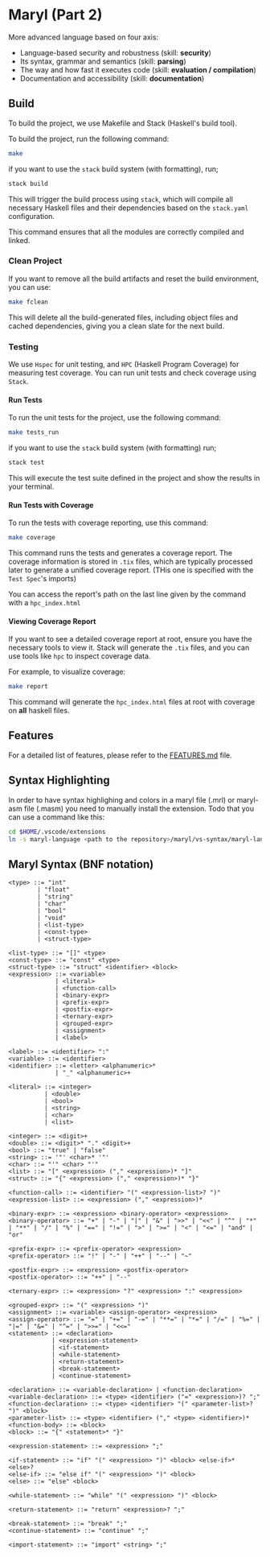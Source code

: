 # Maryl (Part 2)

More advanced language based on four axis:
- Language-based security and robustness (skill: **security**)
- Its syntax, grammar and semantics (skill: **parsing**)
- The way and how fast it executes code (skill: **evaluation / compilation**)
- Documentation and accessibility (skill: **documentation**)

## Build

To build the project, we use Makefile and Stack (Haskell's build tool).

To build the project, run the following command:

```sh
make
```

if you want to use the `stack` build system (with formatting), run;

```sh
stack build
```

This will trigger the build process using `stack`, which will compile all necessary Haskell files and their dependencies based on the `stack.yaml` configuration.

This command ensures that all the modules are correctly compiled and linked.

### Clean Project

If you want to remove all the build artifacts and reset the build environment, you can use:

```sh
make fclean
```

This will delete all the build-generated files, including object files and cached dependencies, giving you a clean slate for the next build.

### Testing

We use `Hspec` for unit testing, and `HPC` (Haskell Program Coverage) for measuring test coverage. You can run unit tests and check coverage using `Stack`.

#### Run Tests

To run the unit tests for the project, use the following command:

```sh
make tests_run
```

if you want to use the `stack` build system (with formatting) run;

```sh
stack test
```

This will execute the test suite defined in the project and show the results in your terminal.

#### Run Tests with Coverage

To run the tests with coverage reporting, use this command:

```sh
make coverage
```

This command runs the tests and generates a coverage report. The coverage information is stored in `.tix` files, which are typically processed later to generate a unified coverage report. (THis one is specified with the `Test Spec`'s imports)

You can access the report's path on the last line given by the command with a `hpc_index.html`

#### Viewing Coverage Report

If you want to see a detailed coverage report at root, ensure you have the necessary tools to view it. Stack will generate the `.tix` files, and you can use tools like `hpc` to inspect coverage data.

For example, to visualize coverage:

```sh
make report
```

This command will generate the `hpc_index.html` files at root with coverage on **all** haskell files.

## Features

For a detailed list of features, please refer to the [FEATURES.md](FEATURES.md) file.

## Syntax Highlighting

In order to have syntax highlighing and colors in a maryl file (.mrl) or maryl-asm file (.masm) you need to manually install the extension.
Todo that you can use a command like this:

```sh
cd $HOME/.vscode/extensions
ln -s maryl-language <path to the repository>/maryl/vs-syntax/maryl-language
```

## Maryl Syntax (BNF notation)

```bnf
<type> ::= "int"
        | "float"
        | "string"
        | "char"
        | "bool"
        | "void"
        | <list-type>
        | <const-type>
        | <struct-type>

<list-type> ::= "[]" <type>
<const-type> ::= "const" <type>
<struct-type> ::= "struct" <identifier> <block>
<expression> ::= <variable>
             | <literal>
             | <function-call>
             | <binary-expr>
             | <prefix-expr>
             | <postfix-expr>
             | <ternary-expr>
             | <grouped-expr>
             | <assignment>
             | <label>

<label> ::= <identifier> ":"
<variable> ::= <identifier>
<identifier> ::= <letter> <alphanumeric>*
             | "_" <alphanumeric>+

<literal> ::= <integer>
          | <double>
          | <bool>
          | <string>
          | <char>
          | <list>

<integer> ::= <digit>+
<double> ::= <digit>* "." <digit>+
<bool> ::= "true" | "false"
<string> ::= '"' <char>* '"'
<char> ::= "'" <char> "'"
<list> ::= "[" <expression> ("," <expression>)* "]"
<struct> ::= "{" <expression> ("," <expression>)* "}"

<function-call> ::= <identifier> "(" <expression-list>? ")"
<expression-list> ::= <expression> ("," <expression>)*

<binary-expr> ::= <expression> <binary-operator> <expression>
<binary-operator> ::= "+" | "-" | "|" | "&" | ">>" | "<<" | "^" | "*" | "**" | "/" | "%" | "==" | "!=" | ">" | ">=" | "<" | "<=" | "and" | "or"

<prefix-expr> ::= <prefix-operator> <expression>
<prefix-operator> ::= "!" | "-" | "++" | "--" | "~"

<postfix-expr> ::= <expression> <postfix-operator>
<postfix-operator> ::= "++" | "--"

<ternary-expr> ::= <expression> "?" <expression> ":" <expression>

<grouped-expr> ::= "(" <expression> ")"
<assignment> ::= <variable> <assign-operator> <expression>
<assign-operator> ::= "=" | "+=" | "-=" | "**=" | "*=" | "/=" | "%=" | "|=" | "&=" | "^=" | ">>=" | "<<="
<statement> ::= <declaration>
            | <expression-statement>
            | <if-statement>
            | <while-statement>
            | <return-statement>
            | <break-statement>
            | <continue-statement>

<declaration> ::= <variable-declaration> | <function-declaration>
<variable-declaration> ::= <type> <identifier> ("=" <expression>)? ";"
<function-declaration> ::= <type> <identifier> "(" <parameter-list>? ")" <block>
<parameter-list> ::= <type> <identifier> ("," <type> <identifier>)*
<function-body> ::= <block>
<block> ::= "{" <statement>* "}"

<expression-statement> ::= <expression> ";"

<if-statement> ::= "if" "(" <expression> ")" <block> <else-if>* <else>?
<else-if> ::= "else if" "(" <expression> ")" <block>
<else> ::= "else" <block>

<while-statement> ::= "while" "(" <expression> ")" <block>

<return-statement> ::= "return" <expression>? ";"

<break-statement> ::= "break" ";"
<continue-statement> ::= "continue" ";"

<import-statement> ::= "import" <string> ";"
```
